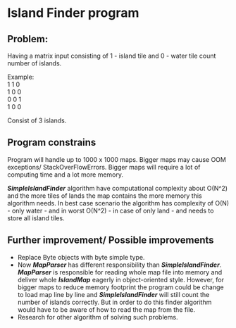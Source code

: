 # Island Finder program
## Problem:
Having a matrix input consisting of 1 - island tile and 0 - water tile count number of islands.

Example: <br/>
1 1 0 <br/>
1 0 0 <br/>
0 0 1 <br/>
1 0 0 <br/>

Consist of 3 islands.

## Program constrains
Program will handle up to 1000 x 1000 maps. Bigger maps may cause OOM exceptions/ StackOverFlowErrors.
Bigger maps will require a lot of computing time and a lot more memory.

_**SimpleIslandFinder**_ algorithm have computational complexity about O(N^2) and the more tiles of lands the map contains the more memory this algorithm needs.
In best case scenario the algorithm has complexity of O(N) - only water - and in worst O(N^2) - in case of only land - and needs to store all island tiles. 

## Further improvement/ Possible improvements
- Replace Byte objects with byte simple type.
- Now _**MapParser**_ has different responsibility than _**SimpleIslandFinder**_. _**MapParser**_ is responsible for reading whole map file into memory and deliver whole _**IslandMap**_ eagerly in object-oriented style.
However, for bigger maps to reduce memory footprint  the program could be change to load map line by line and _**SimpleIslandFinder**_ will still count the number of islands correctly. 
But in order to do this finder algorithm would have to be aware of how to read the map from the file.
- Research for other algorithm of solving such problems.